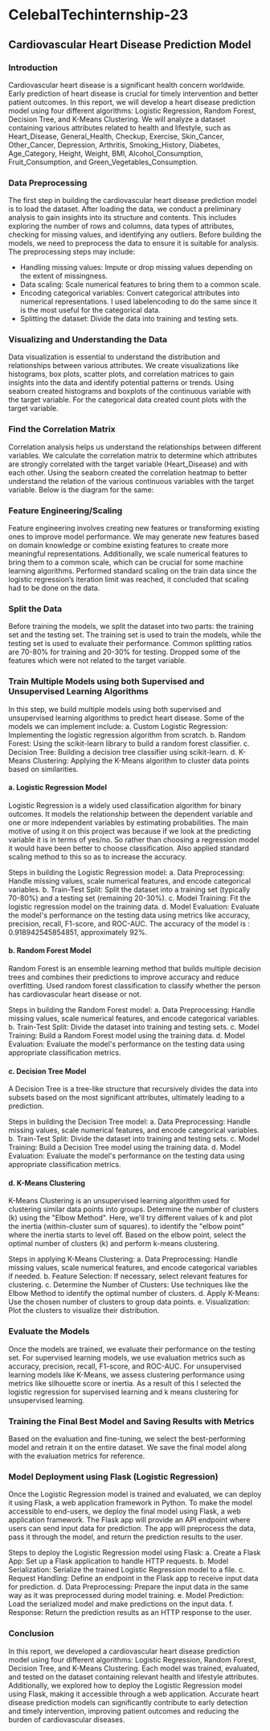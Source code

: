 # CelebalTechinternship-23

## **Cardiovascular Heart Disease Prediction Model**

### Introduction
Cardiovascular heart disease is a significant health concern worldwide. Early prediction of heart disease is crucial for timely intervention and better patient outcomes. In this report, we will develop a heart disease prediction model using four different algorithms: Logistic Regression, Random Forest, Decision Tree, and K-Means Clustering. We will analyze a dataset containing various attributes related to health and lifestyle, such as Heart_Disease, General_Health, Checkup, Exercise, Skin_Cancer, Other_Cancer, Depression, Arthritis, Smoking_History, Diabetes, Age_Category, Height, Weight, BMI, Alcohol_Consumption, Fruit_Consumption, and Green_Vegetables_Consumption.


### Data Preprocessing
The first step in building the cardiovascular heart disease prediction model is to load the dataset.
After loading the data, we conduct a preliminary analysis to gain insights into its structure and contents. This includes exploring the number of rows and columns, data types of attributes, checking for missing values, and identifying any outliers.
Before building the models, we need to preprocess the data to ensure it is suitable for analysis. The preprocessing steps may include:
- Handling missing values: Impute or drop missing values depending on the extent of missingness.
- Data scaling: Scale numerical features to bring them to a common scale.
- Encoding categorical variables: Convert categorical attributes into numerical representations. I used labelencoding to do the same since it is the most useful for the categorical data.
- Splitting the dataset: Divide the data into training and testing sets.

### Visualizing and Understanding the Data
Data visualization is essential to understand the distribution and relationships between various attributes. We create visualizations like histograms, box plots, scatter plots, and correlation matrices to gain insights into the data and identify potential patterns or trends. Using seaborn created histograms and boxplots of the continuous variable with the target variable. For the categorical data created count plots with the target variable.

### Find the Correlation Matrix
Correlation analysis helps us understand the relationships between different variables. We calculate the correlation matrix to determine which attributes are strongly correlated with the target variable (Heart_Disease) and with each other. Using the seaborn created the correlation heatmap to better understand the relation of the various continuous variables with the target variable.
Below is the diagram for the same:

 
### Feature Engineering/Scaling
Feature engineering involves creating new features or transforming existing ones to improve model performance. We may generate new features based on domain knowledge or combine existing features to create more meaningful representations. Additionally, we scale numerical features to bring them to a common scale, which can be crucial for some machine learning algorithms. Performed standard scaling on the train data since the logistic regression’s iteration limit was reached, it concluded that scaling had to be done on the data.

### Split the Data
Before training the models, we split the dataset into two parts: the training set and the testing set. The training set is used to train the models, while the testing set is used to evaluate their performance. Common splitting ratios are 70-80% for training and 20-30% for testing. Dropped some of the features which were not related to the target variable.

### Train Multiple Models using both Supervised and Unsupervised Learning Algorithms
In this step, we build multiple models using both supervised and unsupervised learning algorithms to predict heart disease. Some of the models we can implement include:
a. Custom Logistic Regression: Implementing the logistic regression algorithm from scratch.
b. Random Forest: Using the scikit-learn library to build a random forest classifier.
c. Decision Tree: Building a decision tree classifier using scikit-learn.
d. K-Means Clustering: Applying the K-Means algorithm to cluster data points based on similarities.

#### a. Logistic Regression Model
Logistic Regression is a widely used classification algorithm for binary outcomes. It models the relationship between the dependent variable and one or more independent variables by estimating probabilities. The main motive of using it on this project was because if we look at the predicting variable it is in terms of yes/no. So rather than choosing a regression model it would have been better to choose classification. Also applied standard scaling method to this so as to increase the accuracy.

Steps in building the Logistic Regression model:
a. Data Preprocessing: Handle missing values, scale numerical features, and encode categorical variables.
b. Train-Test Split: Split the dataset into a training set (typically 70-80%) and a testing set (remaining 20-30%).
c. Model Training: Fit the logistic regression model on the training data.
d. Model Evaluation: Evaluate the model's performance on the testing data using metrics like accuracy, precision, recall, F1-score, and ROC-AUC. The accuracy of the model is : 0.918942545854851, approximately 92%.

 

#### b. Random Forest Model
Random Forest is an ensemble learning method that builds multiple decision trees and combines their predictions to improve accuracy and reduce overfitting. Used random forest classification to classify whether the person has cardiovascular heart disease or not.

Steps in building the Random Forest model:
a. Data Preprocessing: Handle missing values, scale numerical features, and encode categorical variables.
b. Train-Test Split: Divide the dataset into training and testing sets.
c. Model Training: Build a Random Forest model using the training data.
d. Model Evaluation: Evaluate the model's performance on the testing data using appropriate classification metrics.

 

#### c. Decision Tree Model
A Decision Tree is a tree-like structure that recursively divides the data into subsets based on the most significant attributes, ultimately leading to a prediction.

Steps in building the Decision Tree model:
a. Data Preprocessing: Handle missing values, scale numerical features, and encode categorical variables.
b. Train-Test Split: Divide the dataset into training and testing sets.
c. Model Training: Build a Decision Tree model using the training data.
d. Model Evaluation: Evaluate the model's performance on the testing data using appropriate classification metrics.
                   
                 
#### d. K-Means Clustering
K-Means Clustering is an unsupervised learning algorithm used for clustering similar data points into groups. 
Determine the number of clusters (k) using the "Elbow Method".
Here, we'll try different values of k and plot the inertia (within-cluster sum of squares).
to identify the "elbow point" where the inertia starts to level off.
Based on the elbow point, select the optimal number of clusters (k) and perform k-means clustering.

Steps in applying K-Means Clustering:
a. Data Preprocessing: Handle missing values, scale numerical features, and encode categorical variables if needed.
b. Feature Selection: If necessary, select relevant features for clustering.
c. Determine the Number of Clusters: Use techniques like the Elbow Method to identify the optimal number of clusters.
d. Apply K-Means: Use the chosen number of clusters to group data points.
e. Visualization: Plot the clusters to visualize their distribution.

### Evaluate the Models
Once the models are trained, we evaluate their performance on the testing set. For supervised learning models, we use evaluation metrics such as accuracy, precision, recall, F1-score, and ROC-AUC. For unsupervised learning models like K-Means, we assess clustering performance using metrics like silhouette score or inertia. As a result of this I selected the logistic regression for supervised learning and k means clustering for unsupervised learning.

### Training the Final Best Model and Saving Results with Metrics
Based on the evaluation and fine-tuning, we select the best-performing model and retrain it on the entire dataset. We save the final model along with the evaluation metrics for reference.

### Model Deployment using Flask (Logistic Regression)
Once the Logistic Regression model is trained and evaluated, we can deploy it using Flask, a web application framework in Python. To make the model accessible to end-users, we deploy the final model using Flask, a web application framework. The Flask app will provide an API endpoint where users can send input data for prediction. The app will preprocess the data, pass it through the model, and return the prediction results to the user.

Steps to deploy the Logistic Regression model using Flask:
a. Create a Flask App: Set up a Flask application to handle HTTP requests.
b. Model Serialization: Serialize the trained Logistic Regression model to a file.
c. Request Handling: Define an endpoint in the Flask app to receive input data for prediction.
d. Data Preprocessing: Prepare the input data in the same way as it was preprocessed during model training.
e. Model Prediction: Load the serialized model and make predictions on the input data.
f. Response: Return the prediction results as an HTTP response to the user.

### Conclusion
In this report, we developed a cardiovascular heart disease prediction model using four different algorithms: Logistic Regression, Random Forest, Decision Tree, and K-Means Clustering. Each model was trained, evaluated, and tested on the dataset containing relevant health and lifestyle attributes. Additionally, we explored how to deploy the Logistic Regression model using Flask, making it accessible through a web application. Accurate heart disease prediction models can significantly contribute to early detection and timely intervention, improving patient outcomes and reducing the burden of cardiovascular diseases.
